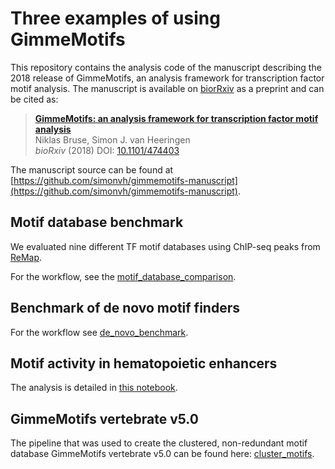 # Three examples of using GimmeMotifs

This repository contains the analysis code of the manuscript describing the 2018 release of GimmeMotifs, an analysis framework for transcription factor motif analysis. The manuscript is available on [biorRxiv](https://doi.org/10.1101/474403) as a preprint and can be cited as:

> [**GimmeMotifs: an analysis framework for transcription factor motif analysis**](TODO) <br>
Niklas Bruse, Simon J. van Heeringen<br>
_bioRxiv_ (2018) DOI: [10.1101/474403](https://doi.org/10.1101/474403)

The manuscript source can be found at [https://github.com/simonvh/gimmemotifs-manuscript](https://github.com/simonvh/gimmemotifs-manuscript).

## Motif database benchmark

We evaluated nine different TF motif databases using ChIP-seq peaks from [ReMap](http://pedagogix-tagc.univ-mrs.fr/remap/). 

For the workflow, see the [motif_database_comparison](motif_database_comparison).

## Benchmark of de novo motif finders

For the workflow see [de_novo_benchmark](de_novo_benchmark).

## Motif activity in hematopoietic enhancers

The analysis is detailed in [this
notebook](https://github.com/vanheeringen-lab/gimme-analysis/blob/master/hematopoietic_enhancers/maelstrom_hematopoietic_H3K27ac.ipynb).

## GimmeMotifs vertebrate v5.0

The pipeline that was used to create the clustered, non-redundant motif database GimmeMotifs vertebrate v5.0 can be found here: [cluster_motifs](cluster_motifs).
